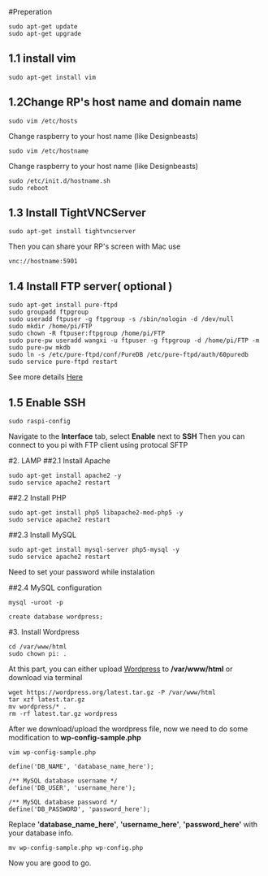 #Preperation
```
sudo apt-get update
sudo apt-get upgrade
```
## 1.1 install vim
```
sudo apt-get install vim
```
## 1.2Change RP's host name and domain name
```
sudo vim /etc/hosts
```
Change raspberry to your host name (like Designbeasts)
```
sudo vim /etc/hostname
```
Change raspberry to your host name (like Designbeasts)
```
sudo /etc/init.d/hostname.sh
sudo reboot
```
## 1.3 Install TightVNCServer
```
sudo apt-get install tightvncserver
```
Then you can share your RP's screen with Mac use
```
vnc://hostname:5901
```
## 1.4 Install FTP server( optional )
```
sudo apt-get install pure-ftpd
sudo groupadd ftpgroup
sudo useradd ftpuser -g ftpgroup -s /sbin/nologin -d /dev/null
sudo mkdir /home/pi/FTP
sudo chown -R ftpuser:ftpgroup /home/pi/FTP
sudo pure-pw useradd wangxi -u ftpuser -g ftpgroup -d /home/pi/FTP -m
sudo pure-pw mkdb
sudo ln -s /etc/pure-ftpd/conf/PureDB /etc/pure-ftpd/auth/60puredb
sudo service pure-ftpd restart
```

See more details [Here](https://download.pureftpd.org/pub/pure-ftpd/doc/README.Virtual-Users)

## 1.5 Enable SSH
```
sudo raspi-config
```
Navigate to the **Interface** tab, select **Enable** next to **SSH**
Then you can connect to you pi with FTP client using protocal SFTP

#2. LAMP
##2.1 Install Apache
```
sudo apt-get install apache2 -y
sudo service apache2 restart
```
##2.2 Install PHP
```
sudo apt-get install php5 libapache2-mod-php5 -y
sudo service apache2 restart
```
##2.3 Install MySQL
```
sudo apt-get install mysql-server php5-mysql -y
sudo service apache2 restart
```
Need to set your password while instalation

##2.4 MySQL configuration
```
mysql -uroot -p
```
```
create database wordpress;
```

#3. Install Wordpress
```
cd /var/www/html
sudo chown pi: .
```
At this part, you can either upload [Wordpress](https://github.com/WordPress/WordPress) to **/var/www/html** or download via terminal
```
wget https://wordpress.org/latest.tar.gz -P /var/www/html
tar xzf latest.tar.gz
mv wordpress/* .
rm -rf latest.tar.gz wordpress
```
After we download/upload the wordpress file, now we need to do some modification to **wp-config-sample.php** 
```
vim wp-config-sample.php
```
```/** The name of the database for WordPress */
define('DB_NAME', 'database_name_here');

/** MySQL database username */
define('DB_USER', 'username_here');

/** MySQL database password */
define('DB_PASSWORD', 'password_here');
```
Replace **'database_name_here'**, **'username_here'**, **'password_here'** with your database info.
```
mv wp-config-sample.php wp-config.php
```

Now you are good to go.